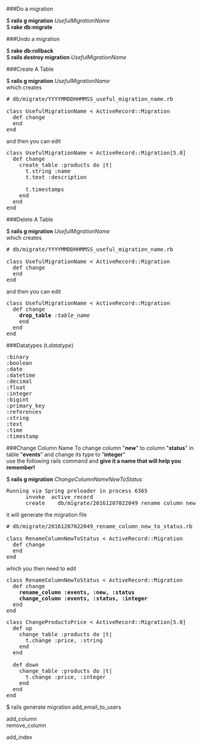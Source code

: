 ###Do a migration

$ <b>rails g migration</b> <em>UsefulMigrationName</em>  
$ <b>rake db:migrate</b>

###Undo a migration

$ <b>rake db:rollback</b>  
$ <b>rails destroy migration</b> <em>UsefulMigrationName</em>

###Create A Table

$ <b>rails g migration</b> <em>UsefulMigrationName</em>  
 which creates
<pre>
# db/migrate/YYYYMMDDHHMMSS_useful_migration_name.rb

class UsefulMigrationName &lt; ActiveRecord::Migration
  def change
  end
end
</pre>

and then you can edit

<pre>
class UsefulMigrationName &lt; ActiveRecord::Migration[5.0]
  def change
    create_table :products do |t|
      t.string :name
      t.text :description
 
      t.timestamps
    end
  end
end
</pre>

###Delete A Table

$ <b>rails g migration</b> <em>UsefulMigrationName</em>  
 which creates
<pre>
# db/migrate/YYYYMMDDHHMMSS_useful_migration_name.rb

class UsefulMigrationName &lt; ActiveRecord::Migration
  def change
  end
end
</pre>

and then you can edit

<pre>
class UsefulMigrationName &lt; ActiveRecord::Migration
  def change
    <b>drop_table</b> <em>:table_name</em>
    end
  end
end
</pre>

###Datatypes (t.<em>datatype</em>)
<pre>
:binary
:boolean
:date
:datetime
:decimal
:float
:integer
:bigint
:primary_key
:references
:string
:text
:time
:timestamp
</pre>

###Change Column Name
To change column "<b>new</b>" to column "<b>status</b>" in table "<b>events</b>" and change its type to "<b>integer</b>"    
use the following rails command and <b>give it a name that will help you remember!</b>

$ <b>rails g migration</b> <em>ChangeColumnNameNewToStatus</em>
<pre>
Running via Spring preloader in process 6365
      invoke  active_record
      create    db/migrate/20161207022049_rename_column_new_to_status.rb
</pre>
it will generate the migration file
<pre>
# db/migrate/20161207022049_rename_column_new_to_status.rb

class RenameColumnNewToStatus &lt; ActiveRecord::Migration
  def change
  end
end
</pre>
which you then need to edit
<pre>
class RenameColumnNewToStatus &lt; ActiveRecord::Migration
  def change
    <b>rename_column :events, :new, :status</b>
    <b>change_column :events, :status, :integer</b>
  end
end
</pre>
<pre>
class ChangeProductsPrice < ActiveRecord::Migration[5.0]
  def up
    change_table :products do |t|
      t.change :price, :string
    end
  end
 
  def down
    change_table :products do |t|
      t.change :price, :integer
    end
  end
end
</pre>

$ rails generate migration add_email_to_users

add_column  
remove_column  

add_index  
